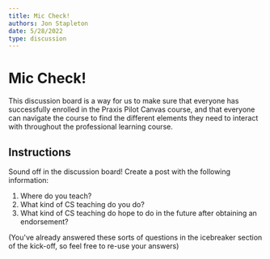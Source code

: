 ```yaml
---
title: Mic Check!
authors: Jon Stapleton
date: 5/28/2022
type: discussion
---
```


# Mic Check!

This discussion board is a way for us to make sure that everyone has successfully enrolled in the Praxis Pilot Canvas course, and that everyone can navigate the course to find the different elements they need to interact with throughout the professional learning course.

## Instructions

Sound off in the discussion board! Create a post with the following information:

1. Where do you teach?
2. What kind of CS teaching do you do?
3. What kind of CS teaching do hope to do in the future after obtaining an endorsement?

(You've already answered these sorts of questions in the icebreaker section of the kick-off, so feel free to re-use your answers)